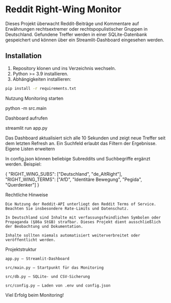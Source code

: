# Reddit Right-Wing Monitor

Dieses Projekt überwacht Reddit-Beiträge und Kommentare auf Erwähnungen rechtsextremer oder rechtspopulistischer Gruppen in Deutschland. Gefundene Treffer werden in einer SQLite-Datenbank gespeichert und können über ein Streamlit-Dashboard eingesehen werden.

## Installation

1. Repository klonen und ins Verzeichnis wechseln.
2. Python >= 3.9 installieren.
3. Abhängigkeiten installieren:

```bash
pip install -r requirements.txt
```
Nutzung
Monitoring starten

python -m src.main

Dashboard aufrufen

streamlit run app.py

Das Dashboard aktualisiert sich alle 10 Sekunden und zeigt neue Treffer seit dem letzten Refresh an. Ein Suchfeld erlaubt das Filtern der Ergebnisse.
Eigene Listen erweitern

In config.json können beliebige Subreddits und Suchbegriffe ergänzt werden. Beispiel:

{
  "RIGHT_WING_SUBS": ["Deutschland", "de_AltRight"],
  "RIGHT_WING_TERMS": ["AfD", "Identitäre Bewegung", "Pegida", "Querdenker"]
}

Rechtliche Hinweise

    Die Nutzung der Reddit-API unterliegt den Reddit Terms of Service. Beachten Sie insbesondere Rate-Limits und Datenschutz.

    In Deutschland sind Inhalte mit verfassungsfeindlichen Symbolen oder Propaganda (§86a StGB) strafbar. Dieses Projekt dient ausschließlich der Beobachtung und Dokumentation.

    Inhalte sollten niemals automatisiert weiterverbreitet oder veröffentlicht werden.

Projektstruktur

    app.py – Streamlit-Dashboard

    src/main.py – Startpunkt für das Monitoring

    src/db.py – SQLite- und CSV-Sicherung

    src/config.py – Laden von .env und config.json

Viel Erfolg beim Monitoring!

